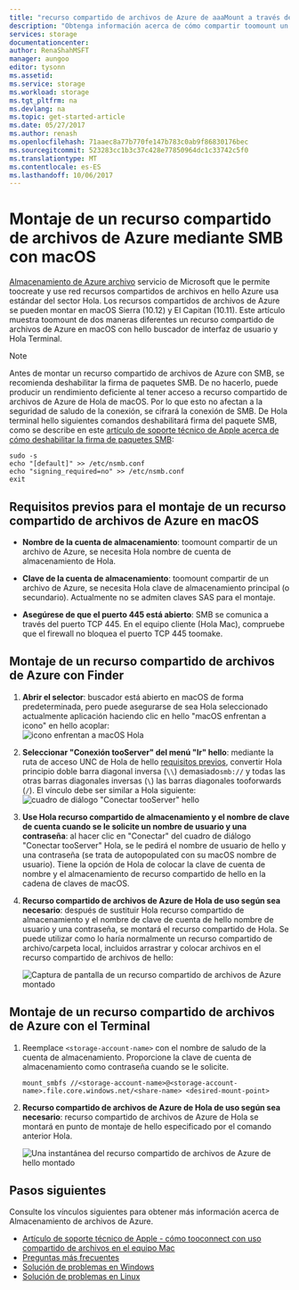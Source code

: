 ```yaml
---
title: "recurso compartido de archivos de Azure de aaaMount a través de SMB con macOS | Documentos de Microsoft"
description: "Obtenga información acerca de cómo compartir toomount un archivo de Azure a través de SMB con macOS."
services: storage
documentationcenter: 
author: RenaShahMSFT
manager: aungoo
editor: tysonn
ms.assetid: 
ms.service: storage
ms.workload: storage
ms.tgt_pltfrm: na
ms.devlang: na
ms.topic: get-started-article
ms.date: 05/27/2017
ms.author: renash
ms.openlocfilehash: 71aaec8a77b770fe147b783c0ab9f86830176bec
ms.sourcegitcommit: 523283cc1b3c37c428e77850964dc1c33742c5f0
ms.translationtype: MT
ms.contentlocale: es-ES
ms.lasthandoff: 10/06/2017
---
```

# <a name="mount-azure-file-share-over-smb-with-macos"></a>Montaje de un recurso compartido de archivos de Azure mediante SMB con macOS
[Almacenamiento de Azure archivo](../storage-dotnet-how-to-use-files.md) servicio de Microsoft que le permite toocreate y use red recursos compartidos de archivos en hello Azure usa estándar del sector Hola. Los recursos compartidos de archivos de Azure se pueden montar en macOS Sierra (10.12) y El Capitan (10.11). Este artículo muestra toomount de dos maneras diferentes un recurso compartido de archivos de Azure en macOS con hello buscador de interfaz de usuario y Hola Terminal.

> [!Note]  
> Antes de montar un recurso compartido de archivos de Azure con SMB, se recomienda deshabilitar la firma de paquetes SMB. De no hacerlo, puede producir un rendimiento deficiente al tener acceso a recurso compartido de archivos de Azure de Hola de macOS. Por lo que esto no afectan a la seguridad de saludo de la conexión, se cifrará la conexión de SMB. De Hola terminal hello siguientes comandos deshabilitará firma del paquete SMB, como se describe en este [artículo de soporte técnico de Apple acerca de cómo deshabilitar la firma de paquetes SMB](https://support.apple.com/HT205926):  
>    ```
>    sudo -s
>    echo "[default]" >> /etc/nsmb.conf
>    echo "signing_required=no" >> /etc/nsmb.conf
>    exit
>    ```

## <a name="prerequisites-for-mounting-an-azure-file-share-on-macos"></a>Requisitos previos para el montaje de un recurso compartido de archivos de Azure en macOS
* **Nombre de la cuenta de almacenamiento**: toomount compartir de un archivo de Azure, se necesita Hola nombre de cuenta de almacenamiento de Hola.

* **Clave de la cuenta de almacenamiento**: toomount compartir de un archivo de Azure, se necesita Hola clave de almacenamiento principal (o secundario). Actualmente no se admiten claves SAS para el montaje.

* **Asegúrese de que el puerto 445 está abierto**: SMB se comunica a través del puerto TCP 445. En el equipo cliente (Hola Mac), compruebe que el firewall no bloquea el puerto TCP 445 toomake.

## <a name="mount-an-azure-file-share-via-finder"></a>Montaje de un recurso compartido de archivos de Azure con Finder
1. **Abrir el selector**: buscador está abierto en macOS de forma predeterminada, pero puede asegurarse de sea Hola seleccionado actualmente aplicación haciendo clic en hello "macOS enfrentan a icono" en hello acoplar:  
    ![icono enfrentan a macOS Hola](./media/storage-how-to-use-files-mac/mount-via-finder-1.png)

2. **Seleccionar "Conexión tooServer" del menú "Ir" hello**: mediante la ruta de acceso UNC de Hola de hello [requisitos previos](#preq), convertir Hola principio doble barra diagonal inversa (`\\`) demasiado`smb://` y todas las otras barras diagonales inversas (`\`) las barras diagonales tooforwards (`/`). El vínculo debe ser similar a Hola siguiente: ![cuadro de diálogo "Conectar tooServer" hello](./media/storage-how-to-use-files-mac/mount-via-finder-2.png)

3. **Use Hola recurso compartido de almacenamiento y el nombre de clave de cuenta cuando se le solicite un nombre de usuario y una contraseña**: al hacer clic en "Conectar" del cuadro de diálogo "Conectar tooServer" Hola, se le pedirá el nombre de usuario de hello y una contraseña (se trata de autopopulated con su macOS nombre de usuario). Tiene la opción de Hola de colocar la clave de cuenta de nombre y el almacenamiento de recurso compartido de hello en la cadena de claves de macOS.

4. **Recurso compartido de archivos de Azure de Hola de uso según sea necesario**: después de sustituir Hola recurso compartido de almacenamiento y el nombre de clave de cuenta de hello nombre de usuario y una contraseña, se montará el recurso compartido de Hola. Se puede utilizar como lo haría normalmente un recurso compartido de archivo/carpeta local, incluidos arrastrar y colocar archivos en el recurso compartido de archivos de hello:

    ![Captura de pantalla de un recurso compartido de archivos de Azure montado](./media/storage-how-to-use-files-mac/mount-via-finder-3.png)

## <a name="mount-an-azure-file-share-via-terminal"></a>Montaje de un recurso compartido de archivos de Azure con el Terminal
1. Reemplace `<storage-account-name>` con el nombre de saludo de la cuenta de almacenamiento. Proporcione la clave de cuenta de almacenamiento como contraseña cuando se le solicite. 

    ```
    mount_smbfs //<storage-account-name>@<storage-account-name>.file.core.windows.net/<share-name> <desired-mount-point>
    ```

2. **Recurso compartido de archivos de Azure de Hola de uso según sea necesario**: recurso compartido de archivos de Azure de Hola se montará en punto de montaje de hello especificado por el comando anterior Hola.  

    ![Una instantánea del recurso compartido de archivos de Azure de hello montado](./media/storage-how-to-use-files-mac/mount-via-terminal-1.png)

## <a name="next-steps"></a>Pasos siguientes
Consulte los vínculos siguientes para obtener más información acerca de Almacenamiento de archivos de Azure.

* [Artículo de soporte técnico de Apple - cómo tooconnect con uso compartido de archivos en el equipo Mac](https://support.apple.com/HT204445)
* [Preguntas más frecuentes](../storage-files-faq.md)
* [Solución de problemas en Windows](storage-troubleshoot-windows-file-connection-problems.md)      
* [Solución de problemas en Linux](storage-troubleshoot-linux-file-connection-problems.md)    